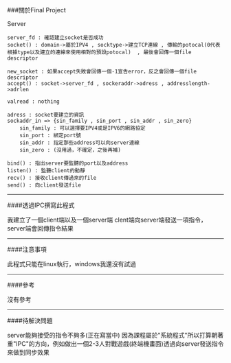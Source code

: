 ###關於Final Project

Server

    server_fd : 確認建立socket是否成功
    socket() : domain->屬於IPV4 , socktype->建立TCP連線 , 傳輸的potocal(0代表根據type以及建立的連線來使用相對的預設potocal)  , 最後會回傳一個file descriptor

    new_socket : 如果accept失敗會回傳一個-1宣告error，反之會回傳一個file descriptor
    accept() : socket->server_fd , sockeraddr->adress , addresslength->adrlen

    valread : nothing

    adress : socket要建立的資訊
    sockaddr_in => {sin_family , sin_port , sin_addr , sin_zero}
        sin_family : 可以選擇要IPV4或是IPV6的網路協定
        sin_port : 綁定port號
        sin_addr : 指定那些address可以向server連線
        sin_zero : (沒用過，不確定，之後再補)

    bind() : 指出server要監聽的port以及address
    listen() : 監聽client的動靜
    recv() : 接收client傳過來的file
    send() : 向client發送file

---

####透過IPC撰寫此程式

我建立了一個client端以及一個server端
clent端向server端發送一項指令，server端會回傳指令結果

---

####注意事項

此程式只能在linux執行，windows我還沒有試過

---

####參考

沒有參考

---

####待解決問題

server能夠接受的指令不夠多(正在寫當中)
因為課程屬於"系統程式"所以打算朝著重"IPC"的方向，例如做出一個2-3人對戰遊戲(終端機畫面)透過向server發送指令來做到同步效果